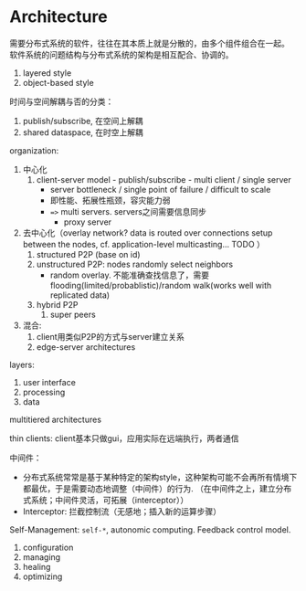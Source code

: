 # Architecture

需要分布式系统的软件，往往在其本质上就是分散的，由多个组件组合在一起。
软件系统的问题结构与分布式系统的架构是相互配合、协调的。

1. layered style
2. object-based style

时间与空间解耦与否的分类：
1. publish/subscribe, 在空间上解耦
2. shared dataspace, 在时空上解耦

organization:
1. 中心化
    1. client-server model - publish/subscribe - multi client / single server 
        * server bottleneck / single point of failure / difficult to scale
        * 即性能、拓展性瓶颈，容灾能力弱  
        * `=>` multi servers. servers之间需要信息同步
          *  proxy server
2. 去中心化（overlay network? data is routed over connections setup between the nodes, cf. application-level multicasting... TODO ）
   1. structured P2P (base on id)
   2. unstructured P2P: nodes randomly select neighbors
        * random overlay. 不能准确查找信息了，需要flooding(limited/probablistic)/random walk(works well with replicated data)
   3. hybrid P2P
      1. super peers
3. 混合:
   1. client用类似P2P的方式与server建立关系
   2. edge-server architectures

layers:
1. user interface
2. processing 
3. data 

multitiered architectures

thin clients: client基本只做gui，应用实际在远端执行，两者通信

中间件：
* 分布式系统常常是基于某种特定的架构style，这种架构可能不会再所有情境下都最优，于是需要动态地调整（中间件）的行为. （在中间件之上，建立分布式系统；中间件灵活，可拓展（interceptor））
* Interceptor: 拦截控制流（无感地；插入新的运算步骤）

Self-Management: `self-*`, autonomic computing. Feedback control model.
1. configuration
2. managing
3. healing
4. optimizing

